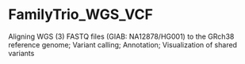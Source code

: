 # FamilyTrio_WGS_VCF
Aligning WGS (3) FASTQ files (GIAB: NA12878/HG001) to the GRch38 reference genome; Variant calling; Annotation; Visualization of shared variants
